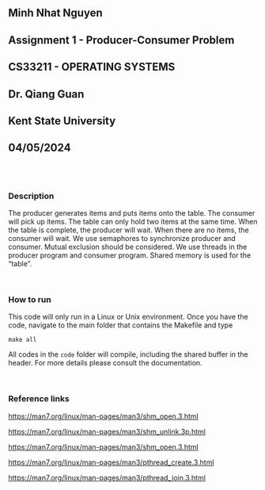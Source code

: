 ## Minh Nhat Nguyen
## Assignment 1 - Producer-Consumer Problem
## CS33211 - OPERATING SYSTEMS 
## Dr. Qiang Guan
## Kent State University
## 04/05/2024

<br><br>

### Description
The producer generates items and puts items onto the table. The consumer will pick up items. The table can only hold two items at the same time. When the table is complete, the producer will wait. When there are no items, the consumer will wait. We use semaphores to synchronize producer and consumer.  Mutual exclusion should be considered. We use threads in the producer program and consumer program. Shared memory is used for the “table”.

<br>

### How to run
This code will only run in a Linux or Unix environment. Once you have the code, navigate to the main folder that contains the Makefile and type
```
make all
```
All codes in the ```code``` folder will compile, including the shared buffer in the header. For more details please consult the documentation.

<br>

### Reference links
https://man7.org/linux/man-pages/man3/shm_open.3.html

https://man7.org/linux/man-pages/man3/shm_unlink.3p.html

https://man7.org/linux/man-pages/man3/shm_open.3.html

https://man7.org/linux/man-pages/man3/pthread_create.3.html

https://man7.org/linux/man-pages/man3/pthread_join.3.html

